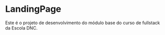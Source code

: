# LandingPage
Este é o projeto de desenvolvimento do módulo base do curso de fullstack da Escola DNC.
